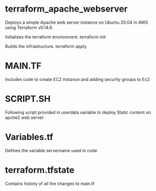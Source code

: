 # terraform_apache_webserver

Deploys a simple Apache web server instance on Ubuntu 20.04 in AWS using Terraform v0.14.6.

Initializes the terraform environment. terraform init

Builds the infrastructure. terraform apply


# MAIN.TF

Includes code to create EC2 instance and adding security groups to Ec2

# SCRIPT.SH

Following script provided in userdata variable to deploy Static content on apche2 web server 

# Variables.tf

Defines the variable servername used in code

# terraform.tfstate

Contains histoty of all the changes to main.tf
